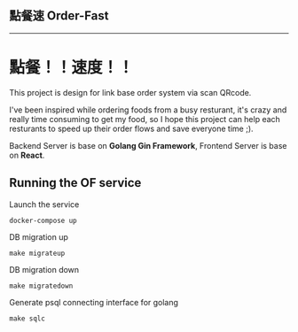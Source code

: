 
## 點餐速 Order-Fast
---
# 點餐！！速度！！

This project is design for link base order system via scan QRcode.

 I've been inspired while ordering foods from a busy resturant, it's crazy and really time consuming to get my food, so I hope this project can help each resturants to speed up their order flows and save everyone time ;).

 Backend Server is base on **Golang Gin Framework**, Frontend Server is base on **React**.

## Running the OF service
Launch the service
```
docker-compose up
```
DB migration up
```
make migrateup
```
DB migration down
```
make migratedown
```
Generate psql connecting interface for golang
```
make sqlc
```
